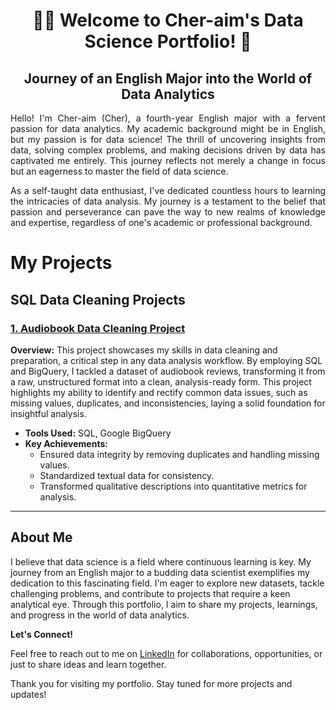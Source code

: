 <h1 align="center">👋🏻 Welcome to Cher-aim's Data Science Portfolio! 🌟</h1>

<h2 align="center">Journey of an English Major into the World of Data Analytics</h2>

<p align="justify">
Hello! I'm Cher-aim (Cher), a fourth-year English major with a fervent passion for data analytics. My academic background might be in English, but my passion is for data science! The thrill of uncovering insights from data, solving complex problems, and making decisions driven by data has captivated me entirely. This journey reflects not merely a change in focus but an eagerness to master the field of data science.
</p>

<p align="justify">
As a self-taught data enthusiast, I've dedicated countless hours to learning the intricacies of data analysis. My journey is a testament to the belief that passion and perseverance can pave the way to new realms of knowledge and expertise, regardless of one's academic or professional background.
</p>

# My Projects

## SQL Data Cleaning Projects
### [1. Audiobook Data Cleaning Project](https://github.com/cher-aim/audiobook-dataset-data-cleaning)

**Overview:** This project showcases my skills in data cleaning and preparation, a critical step in any data analysis workflow. By employing SQL and BigQuery, I tackled a dataset of audiobook reviews, transforming it from a raw, unstructured format into a clean, analysis-ready form. This project highlights my ability to identify and rectify common data issues, such as missing values, duplicates, and inconsistencies, laying a solid foundation for insightful analysis.

- **Tools Used:** SQL, Google BigQuery
- **Key Achievements:**
  - Ensured data integrity by removing duplicates and handling missing values.
  - Standardized textual data for consistency.
  - Transformed qualitative descriptions into quantitative metrics for analysis.
    
---

## About Me

I believe that data science is a field where continuous learning is key. My journey from an English major to a budding data scientist exemplifies my dedication to this fascinating field. I'm eager to explore new datasets, tackle challenging problems, and contribute to projects that require a keen analytical eye. Through this portfolio, I aim to share my projects, learnings, and progress in the world of data analytics.

**Let's Connect!**

Feel free to reach out to me on [LinkedIn](https://www.linkedin.com/in/cher-aim-thiratkueakul-a98ba6264/) for collaborations, opportunities, or just to share ideas and learn together.

Thank you for visiting my portfolio. Stay tuned for more projects and updates!

